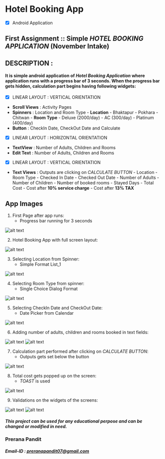 # Hotel Booking App

- [x] Android Application

## First Assignment ::  Simple *HOTEL BOOKING APPLICATION* (November Intake)

## DESCRIPTION :

#### It is simple android application of *Hotel Booking Application* where application runs with a progress bar of 3 seconds. When the progress bar gets hidden, calculation part begins having following widgets:

- [x] LINEAR LAYOUT : VERTICAL ORIENTATION

- **Scroll Views** : Activity Pages
- **Spinners** : Location and Room Type
               - **Location**
                   - Bhaktapur
                   - Pokhara
                   - Chitwan
                - **Room Type**
                   - Deluxe (2000/day)
                   - AC (300/day)
                   - Platinum (400/day)
- **Button** : CheckIn Date, CheckOut Date and Calculate

- [x] LINEAR LAYOUT : HORIZONTAL ORIENTATION

- **TextView** : Number of Adults, Children and Rooms
- **Edit Text** : Number of Adults, Children and Rooms

-[X] LINEAR LAYOUT : VERTICAL ORIENTATION

- **Text Views** : Outputs are clicking on *CALCULATE BUTTON*
           - Location
           - Room Type
           - Checked In Date
           - Checked Out Date
           - Number of Adults
           - Number of Children 
           - Number of booked rooms
           - Stayed Days
           - Total Cost
           - Cost after **10% service charge**
           - Cost after **13% TAX**
           

## App Images

1. First Page after app runs:
   - Progress bar running for 3 seconds
   
![alt text](https://github.com/PreranaPandit/HotelBookingApp/blob/master/HotelBooking1.png)

2. Hotel Booking App with full screen layout:

![alt text](https://github.com/PreranaPandit/HotelBookingApp/blob/master/HotelBooking2.png)

3. Selecting Location from Spinner:
   - Simple Format List_1

![alt text](https://github.com/PreranaPandit/HotelBookingApp/blob/master/HotelBooking3.png)

4. Selecting Room Type from spinner:
    - Single Choice Dialog Format

![alt text](https://github.com/PreranaPandit/HotelBookingApp/blob/master/HotelBooking4.png)

5. Selecting CheckIn Date and CheckOut Date:
     - Date Picker from Calendar

![alt text](https://github.com/PreranaPandit/HotelBookingApp/blob/master/HotelBooking5.png)

6. Adding number of adults, children and rooms booked in text fields:

![alt text](https://github.com/PreranaPandit/HotelBookingApp/blob/master/HotelBooking6.png)
![alt text](https://github.com/PreranaPandit/HotelBookingApp/blob/master/HotelBooking7.png)

7. Calculation part performed after clicking on *CALCULATE BUTTON*:
      - Outputs gets set below the button
      
![alt text](https://github.com/PreranaPandit/HotelBookingApp/blob/master/HotelBooking8.png)

8. Total cost gets popped up on the screen:
     - *TOAST* is used

![alt text](https://github.com/PreranaPandit/HotelBookingApp/blob/master/HotelBooking9.png)

9. Validations on the widgets of the screens:

![alt text](https://github.com/PreranaPandit/HotelBookingApp/blob/master/Validation.png)
![alt text](https://github.com/PreranaPandit/HotelBookingApp/blob/master/Validation2.png)


##### This project can be used for any educational perpose and can be changed or modified in need.

### Prerana Pandit
##### Email-ID : preranapandit07@gmail.com

